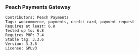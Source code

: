 ### Peach Payments Gateway

```
Contributors: Peach Payments
Tags: woocommerce, payments, credit card, payment request
Requires at least: 6.8
Tested up to: 6.8
Requires PHP: 7.4
Stable tag: 3.3.6
Version: 3.3.6
License: GPLv3
```
